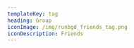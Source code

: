 ```yaml
---
templateKey: tag
heading: Group
iconImage: /img/runbgd_friends_tag.png
iconDescription: Friends
---
```

